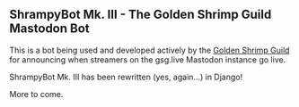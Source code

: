 ## ShrampyBot Mk. III - The Golden Shrimp Guild Mastodon Bot

This is a bot being used and developed actively by the [Golden Shrimp Guild](https://gsg.live) for announcing when streamers on the gsg.live Mastodon instance go live.

ShrampyBot Mk. III has been rewritten (yes, again...) in Django!

More to come.